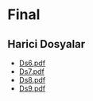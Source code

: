 # Final


<!--HariciDosyalar-->

## Harici Dosyalar

- [Ds6.pdf](./Ds6.pdf)
- [Ds7.pdf](./Ds7.pdf)
- [Ds8.pdf](./Ds8.pdf)
- [Ds9.pdf](./Ds9.pdf)


<!--HariciDosyalar-->

